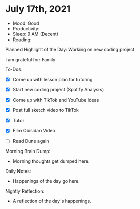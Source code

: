 # July 17th, 2021

- Mood: Good
- Productivity:  
- Sleep: 9 AM (Decent)
- Reading: 

Planned Highlight of the Day: Working on new coding project

I am grateful for: Family

To-Dos:
- [x] Come up with lesson plan for tutoring
- [x] Start new coding project (Spotify Analysis)
- [x] Come up with TikTok and YouTube Ideas
- [x] Post full sketch video to TikTok
- [x] Tutor
- [x] Film Obisidan Video
- [ ] Read Dune again


Morning Brain Dump:
- Morning thoughts get dumped here.

Daily Notes:
- Happenings of the day go here.


Nightly Reflection: 
- A reflection of the day's happenings.





